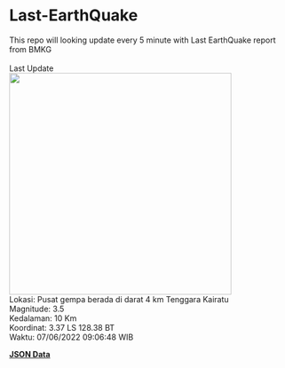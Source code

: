 # Last-EarthQuake
This repo will looking update every 5 minute with Last EarthQuake report from BMKG
<br>
<br>
Last Update
<br>
<img src="https://ews.bmkg.go.id/TEWS/data/20220607090648.mmi.jpg" width="400"/>
<br>
Lokasi: Pusat gempa berada di darat 4 km Tenggara Kairatu <br>
Magnitude: 3.5 <br>
Kedalaman: 10 Km <br>
Koordinat: 3.37 LS 128.38 BT <br>
Waktu: 07/06/2022 09:06:48 WIB <br>

<a href="./data/data.json">**JSON Data**</a>
